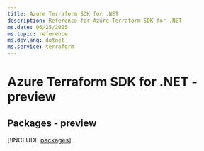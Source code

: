 ```yaml
---
title: Azure Terraform SDK for .NET
description: Reference for Azure Terraform SDK for .NET
ms.date: 06/25/2025
ms.topic: reference
ms.devlang: dotnet
ms.service: terraform
---
```

# Azure Terraform SDK for .NET - preview
## Packages - preview
[!INCLUDE [packages](terraform-index.md)]